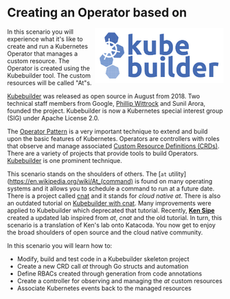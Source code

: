 # Creating an Operator based on 
<img align="right" src="./assets/kubebuilder.png" width="300">

In this scenario you will experience what it's like to create and run a Kubernetes Operator that manages a custom resource. The Operator is created using the Kubebuilder tool. The custom resources will be called "At"s.

[Kubebuilder](https://kubebuilder.io/) was released as open source in August from 2018. Two technical staff members from Google, [Phillip Wittrock](https://www.linkedin.com/in/phillipwittrock/) and Sunil Arora, founded the project. Kubebuilder is now a Kubernetes special interest group (SIG) under Apache License 2.0.

The [Operator Pattern](https://kubernetes.io/docs/concepts/extend-kubernetes/operator/) is a very important technique to extend and build upon the basic features of Kubernetes. Operators are controllers with roles that observe and manage associated [Custom Resource Definitions (CRDs)](https://kubernetes.io/docs/tasks/access-kubernetes-api/extend-api-custom-resource-definitions). There are a variety of projects that provide tools to build Operators. [Kubebuilder](https://kubebuilder.io/) is one prominent technique.

This scenario stands on the shoulders of others. The [`at` utility](https://en.wikipedia.org/wiki/At_(command) is found on many operating systems and it allows you to schedule a command to run at a future date. There is a project called [cnat](https://github.com/programming-kubernetes/cnat) and it stands for _cloud native at_. There is also an outdated tutorial on [Kubebuilder with cnat](https://github.com/programming-kubernetes/cnat/tree/master/cnat-kubebuilder). Many improvements were applied to Kubebuilder which deprecated that tutorial. Recently, [**Ken Sipe**](https://www.linkedin.com/in/kensipe/) created a updated lab inspired from _at_, _cnat_ and the old tutorial. In turn, this scenario is a translation of Ken's lab onto Katacoda. You now get to enjoy the broad shoulders of open source and the cloud native community.

In this scenario you will learn how to:

- Modify, build and test code in a Kubebuilder skeleton project
- Create a new CRD call _at_ through Go structs and automation
- Define RBACs created through generation from code annotations
- Create a controller for observing and managing the _at_ custom resources
- Associate Kubernetes events back to the managed resources
